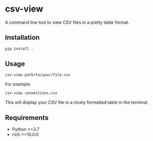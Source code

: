 # csv-view

A command line tool to view CSV files in a pretty table format.

## Installation

```bash
pip install .
```

## Usage

```bash
csv-view path/to/your/file.csv
```

For example:
```bash
csv-view connections.csv
```

This will display your CSV file in a nicely formatted table in the terminal.

## Requirements
- Python >=3.7
- rich >=10.0.0
